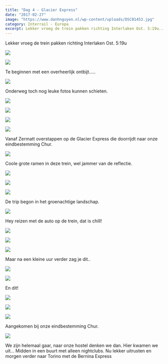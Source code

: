 ```yaml
---
title: "Dag 4 - Glacier Express"
date: "2017-02-27"
image: "https://www.danhnguyen.nl/wp-content/uploads/DSC01453.jpg"
category: Interrail - Europa
excerpt: Lekker vroeg de trein pakken richting Interlaken Ost. 5:19u...
---
```


Lekker vroeg de trein pakken richting Interlaken Ost. 5:19u

![](https://www.danhnguyen.nl/wp-content/uploads/DSC01397-700x394.jpg)


![](https://www.danhnguyen.nl/wp-content/uploads/DSC01398-700x394.jpg)

Te beginnen met een overheerlijk ontbijt.....

![](https://www.danhnguyen.nl/wp-content/uploads/DSC01417-700x394.jpg)

Onderweg toch nog leuke fotos kunnen schieten.

![](https://www.danhnguyen.nl/wp-content/uploads/DSC01428-700x394.jpg)

![](https://www.danhnguyen.nl/wp-content/uploads/DSC01441-700x394.jpg)

![](https://www.danhnguyen.nl/wp-content/uploads/DSC01444-700x394.jpg)

![](https://www.danhnguyen.nl/wp-content/uploads/DSC01453-700x394.jpg)

Vanaf Zermatt overstappen op de Glacier Express die doorrijdt naar onze eindbestemming Chur.

![](https://www.danhnguyen.nl/wp-content/uploads/DSC01466-700x394.jpg)

Coole grote ramen in deze trein, wel jammer van de reflectie.

![](https://www.danhnguyen.nl/wp-content/uploads/DSC01480-700x394.jpg)

![](https://www.danhnguyen.nl/wp-content/uploads/DSC01486-700x394.jpg)

![](https://www.danhnguyen.nl/wp-content/uploads/DSC01488-700x394.jpg)

De trip begon in het groenachtige landschap.

![](https://www.danhnguyen.nl/wp-content/uploads/DSC01509-700x394.jpg)

Hey reizen met de auto op de trein, dat is chill!

![](https://www.danhnguyen.nl/wp-content/uploads/DSC01532-700x394.jpg)

![](https://www.danhnguyen.nl/wp-content/uploads/DSC01553-700x394.jpg)

![](https://www.danhnguyen.nl/wp-content/uploads/DSC01558-700x394.jpg)

Maar na een kleine uur verder zag je dit..

![](https://www.danhnguyen.nl/wp-content/uploads/DSC01567-700x394.jpg)

![](https://www.danhnguyen.nl/wp-content/uploads/DSC01577-700x394.jpg)

En dit!

![](https://www.danhnguyen.nl/wp-content/uploads/DSC01619-700x394.jpg)

![](https://www.danhnguyen.nl/wp-content/uploads/DSC01624-700x394.jpg)

![](https://www.danhnguyen.nl/wp-content/uploads/DSC01628-700x394.jpg)

Aangekomen bij onze eindbestemming Chur.

![](https://www.danhnguyen.nl/wp-content/uploads/DSC01636-700x394.jpg)

We zijn helemaal gaar, naar onze hostel denken we dan. Hier kwamen we uit... Midden in een buurt met alleen nightclubs.
Nu lekker uitrusten en morgen verder naar Torino met de Bernina Express
